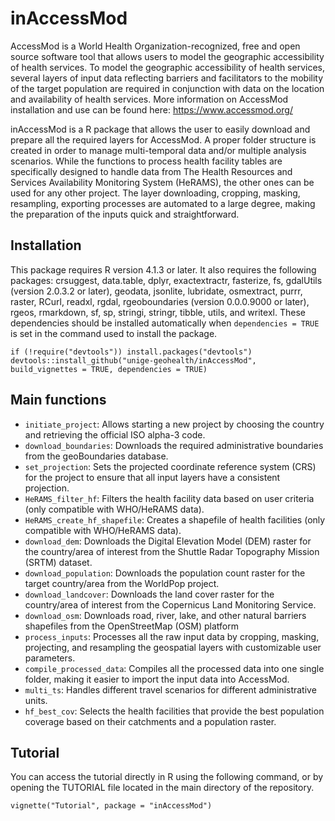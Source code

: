 # inAccessMod
AccessMod is a World Health Organization-recognized, free and open source software tool that allows users to model the geographic accessibility of health services. To model the geographic accessibility of health services, several layers of input data reflecting barriers and facilitators to the mobility of the target population are required in conjunction with data on the location and availability of health services. More information on AccessMod installation and use can be found here: https://www.accessmod.org/ 

inAccessMod is a R package that allows the user to easily download and prepare all the required layers for AccessMod. A proper folder structure is created in order 
to manage multi-temporal data and/or multiple analysis scenarios. While the functions to process health facility tables are specifically designed to handle data
from The Health Resources and Services Availability Monitoring System (HeRAMS), the other ones can be used for any other project. The layer downloading, cropping, 
masking, resampling, exporting processes are automated to a large degree, making the preparation of the inputs quick and straightforward. 

## Installation

This package requires R version 4.1.3 or later. It also requires the following packages: crsuggest, data.table, dplyr, exactextractr, fasterize, fs, gdalUtils (version 2.0.3.2 or later), geodata, jsonlite, lubridate, osmextract, purrr, raster, RCurl, readxl, rgdal, rgeoboundaries (version 0.0.0.9000 or later), rgeos, rmarkdown, sf, sp, stringi, stringr, tibble, utils, and writexl. These dependencies should be installed automatically when `dependencies = TRUE` is set in the command used to install the package.

```
if (!require("devtools")) install.packages("devtools")
devtools::install_github("unige-geohealth/inAccessMod", build_vignettes = TRUE, dependencies = TRUE)
```

## Main functions
* `initiate_project`: Allows starting a new project by choosing the country and retrieving the official ISO alpha-3 code.
* `download_boundaries`: Downloads the required administrative boundaries from the geoBoundaries database.
* `set_projection`: Sets the projected coordinate reference system (CRS) for the project to ensure that all input layers have a consistent projection.
* `HeRAMS_filter_hf`: Filters the health facility data based on user criteria (only compatible with WHO/HeRAMS data).
* `HeRAMS_create_hf_shapefile`: Creates a shapefile of health facilities (only compatible with WHO/HeRAMS data).
* `download_dem`: Downloads the Digital Elevation Model (DEM) raster for the country/area of interest from the Shuttle Radar Topography Mission (SRTM) dataset.
* `download_population`: Downloads the population count raster for the target country/area from the WorldPop project.
* `download_landcover`: Downloads the land cover raster for the country/area of interest from the Copernicus Land Monitoring Service.
* `download_osm`: Downloads road, river, lake, and other natural barriers shapefiles from the OpenStreetMap (OSM) platform
* `process_inputs`: Processes all the raw input data by cropping, masking, projecting, and resampling the geospatial layers with customizable user parameters.
* `compile_processed_data`: Compiles all the processed data into one single folder, making it easier to import the input data into AccessMod.
* `multi_ts`: Handles different travel scenarios for different administrative units.
* `hf_best_cov`: Selects the health facilities that provide the best population coverage based on their catchments and a population raster.

## Tutorial

You can access the tutorial directly in R using the following command, or by opening the TUTORIAL file located in the main directory of the repository.
 
```
vignette("Tutorial", package = "inAccessMod") 
```

